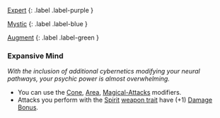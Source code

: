 
[Expert](Game/Expert-List)
{: .label .label-purple }

[Mystic](Game/Mystic)
{: .label .label-blue }

[Augment](Game/Augment-List)
{: .label .label-green }
### Expansive Mind
*With the inclusion of additional cybernetics modifying your neural pathways, your psychic power is almost overwhelming.*
* You can use the [Cone](Game/Core/Magical-Attacks#Cone), [Area](Game/Core/Magical-Attacks#Area), [Magical-Attacks](Game/Core/Magical-Attacks) modifiers. 
* Attacks you perform with the [Spirit](Game/Core/Blocks/Spiritual) [weapon trait](Game/Core/Weapons#[Weapon-Traits](Weapon-Traits)) have (+1) [Damage Bonus](Game/Core/Weapons#Damage%20Bonus).

